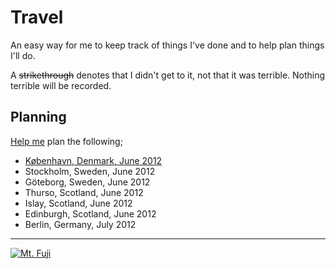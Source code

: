 # Travel

An easy way for me to keep track of things I've done and to help plan things I'll do.

A ~~strikethrough~~ denotes that I didn't get to it, not that it was terrible. Nothing terrible will be recorded.

## Planning

<a href="/dylanegan/travel/fork_select" class="minibutton btn-fork" rel="facebox nofollow">Help me</a> plan the following;

* [København, Denmark, June 2012](https://github.com/dylanegan/travel/blob/master/Denmark/København-June-2012.md)
* Stockholm, Sweden, June 2012
* Göteborg, Sweden, June 2012
* Thurso, Scotland, June 2012
* Islay, Scotland, June 2012
* Edinburgh, Scotland, June 2012
* Berlin, Germany, July 2012

- - -

[![Mt. Fuji](http://farm3.staticflickr.com/2564/3764089529_73fa703e79_n.jpg)](http://www.flickr.com/photos/dylane/3764089529/)
